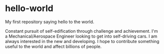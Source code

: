 # hello-world
My first repository saying hello to the world.

Constant pursuit of self-edification through challenge and achievement.
I'm a Mechanical/Aerospace Engineer looking to get into self-driving cars.
I am always interested in the new and developing. I hope to contribute something
useful to the world and affect billions of people. 
